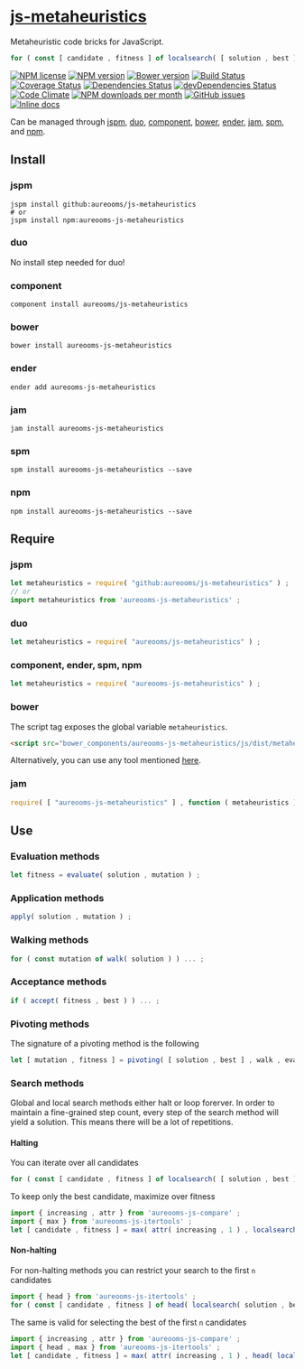 [js-metaheuristics](http://aureooms.github.io/js-metaheuristics)
==

Metaheuristic code bricks for JavaScript.

```js
for ( const [ candidate , fitness ] of localsearch( [ solution , best ] ) ) ... ;
```

[![NPM license](http://img.shields.io/npm/l/aureooms-js-metaheuristics.svg?style=flat)](https://raw.githubusercontent.com/aureooms/js-metaheuristics/master/LICENSE)
[![NPM version](http://img.shields.io/npm/v/aureooms-js-metaheuristics.svg?style=flat)](https://www.npmjs.org/package/aureooms-js-metaheuristics)
[![Bower version](http://img.shields.io/bower/v/aureooms-js-metaheuristics.svg?style=flat)](http://bower.io/search/?q=aureooms-js-metaheuristics)
[![Build Status](http://img.shields.io/travis/aureooms/js-metaheuristics.svg?style=flat)](https://travis-ci.org/aureooms/js-metaheuristics)
[![Coverage Status](http://img.shields.io/coveralls/aureooms/js-metaheuristics.svg?style=flat)](https://coveralls.io/r/aureooms/js-metaheuristics)
[![Dependencies Status](http://img.shields.io/david/aureooms/js-metaheuristics.svg?style=flat)](https://david-dm.org/aureooms/js-metaheuristics#info=dependencies)
[![devDependencies Status](http://img.shields.io/david/dev/aureooms/js-metaheuristics.svg?style=flat)](https://david-dm.org/aureooms/js-metaheuristics#info=devDependencies)
[![Code Climate](http://img.shields.io/codeclimate/github/aureooms/js-metaheuristics.svg?style=flat)](https://codeclimate.com/github/aureooms/js-metaheuristics)
[![NPM downloads per month](http://img.shields.io/npm/dm/aureooms-js-metaheuristics.svg?style=flat)](https://www.npmjs.org/package/aureooms-js-metaheuristics)
[![GitHub issues](http://img.shields.io/github/issues/aureooms/js-metaheuristics.svg?style=flat)](https://github.com/aureooms/js-metaheuristics/issues)
[![Inline docs](http://inch-ci.org/github/aureooms/js-metaheuristics.svg?branch=master&style=shields)](http://inch-ci.org/github/aureooms/js-metaheuristics)

Can be managed through [jspm](https://github.com/jspm/jspm-cli),
[duo](https://github.com/duojs/duo),
[component](https://github.com/componentjs/component),
[bower](https://github.com/bower/bower),
[ender](https://github.com/ender-js/Ender),
[jam](https://github.com/caolan/jam),
[spm](https://github.com/spmjs/spm),
and [npm](https://github.com/npm/npm).

## Install

### jspm
```terminal
jspm install github:aureooms/js-metaheuristics
# or
jspm install npm:aureooms-js-metaheuristics
```
### duo
No install step needed for duo!

### component
```terminal
component install aureooms/js-metaheuristics
```

### bower
```terminal
bower install aureooms-js-metaheuristics
```

### ender
```terminal
ender add aureooms-js-metaheuristics
```

### jam
```terminal
jam install aureooms-js-metaheuristics
```

### spm
```terminal
spm install aureooms-js-metaheuristics --save
```

### npm
```terminal
npm install aureooms-js-metaheuristics --save
```

## Require
### jspm
```js
let metaheuristics = require( "github:aureooms/js-metaheuristics" ) ;
// or
import metaheuristics from 'aureooms-js-metaheuristics' ;
```
### duo
```js
let metaheuristics = require( "aureooms/js-metaheuristics" ) ;
```

### component, ender, spm, npm
```js
let metaheuristics = require( "aureooms-js-metaheuristics" ) ;
```

### bower
The script tag exposes the global variable `metaheuristics`.
```html
<script src="bower_components/aureooms-js-metaheuristics/js/dist/metaheuristics.min.js"></script>
```
Alternatively, you can use any tool mentioned [here](http://bower.io/docs/tools/).

### jam
```js
require( [ "aureooms-js-metaheuristics" ] , function ( metaheuristics ) { ... } ) ;
```

## Use

### Evaluation methods

```js
let fitness = evaluate( solution , mutation ) ;
```

### Application methods

```js
apply( solution , mutation ) ;
```

### Walking methods

```js
for ( const mutation of walk( solution ) ) ... ;
```

### Acceptance methods

```js
if ( accept( fitness , best ) ) ... ;
```

### Pivoting methods

The signature of a pivoting method is the following

```js
let [ mutation , fitness ] = pivoting( [ solution , best ] , walk , evaluate ) ;
```

### Search methods

Global and local search methods either halt or loop forerver. In order to
maintain a fine-grained step count, every step of the search method will yield
a solution. This means there will be a lot of repetitions.

#### Halting

You can iterate over all candidates

```js
for ( const [ candidate , fitness ] of localsearch( [ solution , best ] ) ) ... ;
```

To keep only the best candidate, maximize over fitness

```js
import { increasing , attr } from 'aureooms-js-compare' ;
import { max } from 'aureooms-js-itertools' ;
let [ candidate , fitness ] = max( attr( increasing , 1 ) , localsearch( [ solution , best ] ) ) ;
```

#### Non-halting

For non-halting methods you can restrict your search to
the first `n` candidates

```js
import { head } from 'aureooms-js-itertools' ;
for ( const [ candidate , fitness ] of head( localsearch( solution , best ) , n ) ) ... ;
```
The same is valid for selecting the best of the first `n` candidates

```js
import { increasing , attr } from 'aureooms-js-compare' ;
import { head , max } from 'aureooms-js-itertools' ;
let [ candidate , fitness ] = max( attr( increasing , 1 ) , head( localsearch( [ solution , best ] ) , n ) ) ;
```

